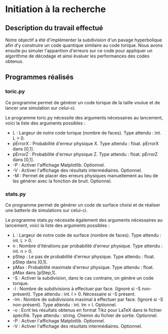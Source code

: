# Initiation à la recherche

## Description du travail effectué

Notre objectif a été d'implémenter la subdivision d'un pavage hyperbolique afin d'y construire un code quantique similaire au code torique. Nous avons ensuite pu simuler l'apparition d'erreurs sur ce code pour appliquer un algorithme de décodage et ainsi évaluer les performances des codes obtenus.

## Programmes réalisés

### toric.py

Ce programme permet de générer un code torique de la taille voulue et de lancer une simulation sur celui-ci.

Le programme toric.py nécessite des arguments nécessaires au lancement, voici la liste des arguments possibles :

- L : Largeur de notre code torique (nombre de faces). Type attendu : int. L > 0.
- pErrorX : Probabilité d'erreur physique X. Type attendu : float. pErrorX dans [0,1].
- pErrorZ : Probabilité d'erreur physique Z. Type attendu : float. pErrorZ dans [0,1].
- -P : Activer l'affichage Matplotlib. Optionnel.
- -V : Activer l'affichage des résultats intermédiaires. Optionnel.
- -M : Permet de placer des erreurs physiques manuellement au lieu de les générer avec la fonction de bruit. Optionnel.

### stats.py

Ce programme permet de générer un code de surface choisi et de réaliser une batterie de simulations sur celui-ci.

Le programme stats.py nécessite également des arguments nécessaires au lancement, voici la liste des arguments possibles :

- L : Largeur de notre code de surface (nombre de faces). Type attendu : int. L > 0.
- n : Nombre d'itérations par probabilité d'erreur physique. Type attendu : int. n > 0.
- pStep : Le pas de probabilité d'erreur physique.  Type attendu : float. pStep dans ]0,1[.
- pMax : Probabilité maximale d'erreur physique. Type attendu : float. pMax dans ]pStep,1[.
- -S : Activer la subdivision, dans le cas contraire, on génère un code torique.
- -l : Nombre de subdivisions à effectuer par face. (Ignoré si -S non-présent). Type attendu : int. l > 0. Nécessaire si -S présent.
- -lm : Nombre de subdivisions maximal à effectuer par face. (Ignoré si -S non-présent). Type attendu : int. lm > l.  Optionnel.
- -o : Ecrit  les résultats obtenus en format Tikz pour LaTeX dans le fichier spécifié. Type attendu : string. Chemin du fichier de sortie. Optionnel.
- -P : Activer l'affichage Matplotlib. Optionnel.
- -V : Activer l'affichage des résultats intermédiaires. Optionnel.
